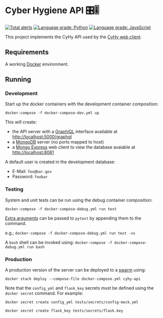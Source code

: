 # Cyber Hygiene API 🎛🎚

[![Total alerts](https://img.shields.io/lgtm/alerts/g/cisagov/cyhy-api.svg?logo=lgtm&logoWidth=18)](https://lgtm.com/projects/g/cisagov/cyhy-api/alerts/)
[![Language grade: Python](https://img.shields.io/lgtm/grade/python/g/cisagov/cyhy-api.svg?logo=lgtm&logoWidth=18)](https://lgtm.com/projects/g/cisagov/cyhy-api/context:python)
[![Language grade: JavaScript](https://img.shields.io/lgtm/grade/javascript/g/cisagov/cyhy-api.svg?logo=lgtm&logoWidth=18)](https://lgtm.com/projects/g/cisagov/cyhy-api/context:javascript)

This project implements the CyHy API used by the
[CyHy web client](https://github.com/cisagov/cyhy-web).

## Requirements

A working [Docker](https://docker.com) environment.

## Running

### Development

Start up the docker containers with the development container composition:

`docker-compose -f docker-compose-dev.yml up`

This will create:

- the API server with a [GraphiQL](https://github.com/graphql/graphiql) interface
available at [http://localhost:5000/graphql](http://localhost:5000/graphql)
- a [MongoDB](https://mongodb.com) server (no ports mapped to host)
- a [Mongo Express](https://github.com/mongo-express/mongo-express) web client
to view the database avaiable at [http://localhost:8081](http://localhost:8081)

A default user is created in the development database:

- E-Mail: `foo@bar.gov`
- Password: `foobar`

### Testing

System and unit tests can be run using the debug container composition:

`docker-compose -f docker-compose-debug.yml run test`

[Extra arguments](https://docs.pytest.org/en/latest/usage.html) can be passed to
`pytest` by appending them to the command.

e.g.; `docker-compose -f docker-compose-debug.yml run test -vs`

A `bash` shell can be invoked using:
`docker-compose -f docker-compose-debug.yml run bash`

### Production

A production version of the server can be deployed to a
[swarm](https://docs.docker.com/engine/swarm/stack-deploy/) using:

`docker stack deploy --compose-file docker-compose.yml cyhy-api`

Note that the `config_yml` and `flask_key` secrets must be defined using
the `docker secret` command.  For example:

`docker secret create config_yml tests/secrets/config-mock.yml`

`docker secret create flask_key tests/secrets/flask.key`
